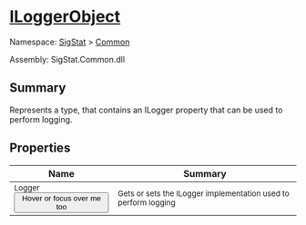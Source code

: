 # [ILoggerObject](./ILoggerObject.md)

Namespace: [SigStat]() > [Common](./README.md)

Assembly: SigStat.Common.dll

## Summary
Represents a type, that contains an ILogger property that can be used to perform logging.

## Properties

| Name | Summary | 
| --- | --- | 
| <sub>Logger</sub><button style="pointer-events: none;">Hover or focus over me too</button>| <sub>Gets or sets the ILogger implementation used to perform logging</sub>| <br>



